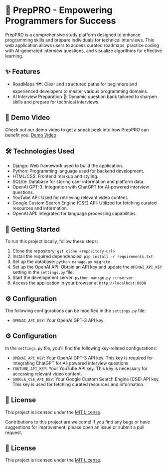 # 📘 PrepPRO - Empowering Programmers for Success

PrepPRO is a comprehensive study platform designed to enhance programming skills and prepare individuals for technical interviews. This web application allows users to access curated roadmaps, practice coding with AI-generated interview questions, and visualize algorithms for effective learning.

## ✨ Features

- RoadMaps 🗺️: Clear and structured paths for beginners and experienced developers to master various programming domains.
- AI Interview Preparation 🤖: Dynamic question bank tailored to sharpen skills and prepare for technical interviews.




## 🎥 Demo Video

Check out our demo video to get a sneak peek into how PrepPRO can benefit you:
[Demo Video](https://www.canva.com/design/DAF5g5jJNmA/IxqNhjbMifsrvlpf8KrTRA/watch?utm_content=DAF5g5jJNmA&utm_campaign=designshare&utm_medium=link&utm_source=editor)

## 🛠️ Technologies Used

- Django: Web framework used to build the application.
- Python: Programming language used for backend development.
- HTML/CSS: Frontend markup and styling.
- SQLite: Database for storing user information and platform data.
- OpenAI GPT-3: Integration with ChatGPT for AI-powered interview questions.
- YouTube API: Used for retrieving relevant video content.
- Google Custom Search Engine (CSE) API: Utilized for fetching curated resources and information.
- OpenAI API: Integrated for language processing capabilities.

## 🚀 Getting Started

To run this project locally, follow these steps:

1. Clone the repository: `git clone <repository-url>`
2. Install the required dependencies: `pip install -r requirements.txt`
3. Set up the database: `python manage.py migrate`
4. Set up the OpenAI API: Obtain an API key and update the `OPENAI_API_KEY` setting in the `settings.py` file.
5. Start the development server: `python manage.py runserver`
6. Access the application in your browser at `http://localhost:8000`

## ⚙️ Configuration

The following configurations can be modified in the `settings.py` file:

- `OPENAI_API_KEY`: Your OpenAI GPT-3 API key.
## ⚙️ Configuration

In the `settings.py` file, you'll find the following key-related configurations:

- `OPENAI_API_KEY`: Your OpenAI GPT-3 API key. This key is required for integrating ChatGPT for AI-powered interview questions.
- `YOUTUBE_API_KEY`: Your YouTube API key. This key is necessary for accessing relevant video content.
- `GOOGLE_CSE_API_KEY`: Your Google Custom Search Engine (CSE) API key. This key is used for fetching curated resources and information.


## 📄 License

This project is licensed under the [MIT License](LICENSE).


Contributions to this project are welcome! If you find any bugs or have suggestions for improvement, please open an issue or submit a pull request.

## 📄 License

This project is licensed under the [MIT License](LICENSE).
